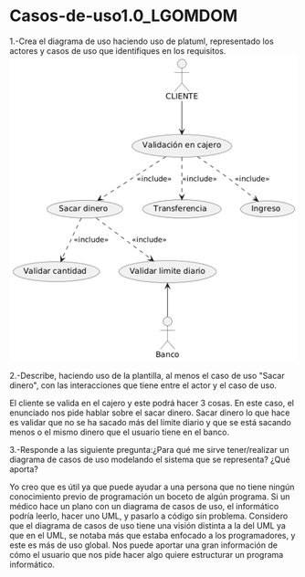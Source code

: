 # Casos-de-uso1.0_LGOMDOM

1.-Crea el diagrama de uso haciendo uso de platuml, representado los actores y casos de uso que identifiques en los requisitos.
![img](./plantuml.png)

2.-Describe, haciendo uso de la plantilla, al menos el caso de uso "Sacar dinero", con las interacciones que tiene entre el actor y el caso de uso.

El cliente se valida en el cajero y este podrá hacer 3 cosas. En este caso, el enunciado nos pide hablar sobre el sacar dinero. Sacar dinero lo que hace es validar que no se ha sacado más del límite diario y que se está sacando menos o el mismo dinero que el usuario tiene en el banco.

3.-Responde a las siguiente pregunta:¿Para qué me sirve tener/realizar un diagrama de casos de uso modelando el sistema que se representa? ¿Qué aporta?

Yo creo que es útil ya que puede ayudar a una persona que no tiene ningún conocimiento previo de programación un boceto de algún programa. Si un médico hace un plano con un diagrama de casos de uso, el informático podría leerlo, hacer uno UML, y pasarlo a código sin problema. Considero que el diagrama de casos de uso tiene una visión distinta a la del UML ya que en el UML, se notaba más que estaba enfocado a los programadores, y este es más de uso global. 
Nos puede aportar una gran información de cómo el usuario que nos pide hacer algo quiere estructurar un programa informático.
